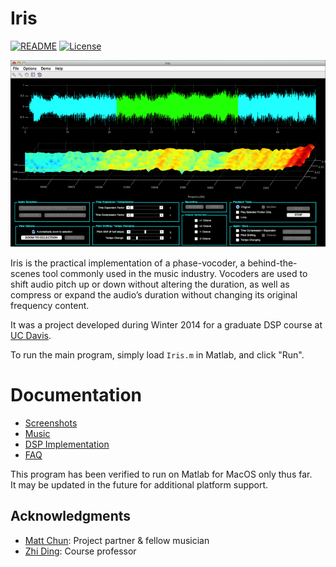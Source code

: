 # Iris
[![README](https://img.shields.io/badge/Version-1.0.3-0000ff.svg?style=plastic)](README.md)
[![License](https://img.shields.io/badge/License-BSD-ff0000.svg?style=plastic)](LICENSE)

[![image](Documentation/Screenshots/Playback)](Documentation/Screens.md)
 
Iris is the practical implementation of a phase-vocoder, a behind-the-scenes tool commonly used in the music industry. Vocoders are used to shift audio pitch up or down without altering the duration, as well as compress or expand the audio’s duration without changing its original frequency content.

It was a project developed during Winter 2014 for a graduate DSP course at [UC Davis](http://www.ece.ucdavis.edu).

To run the main program, simply load `Iris.m` in Matlab, and click "Run". 

# Documentation
 * [Screenshots](Documentation/Screens.md)  
 * [Music](Music/Music.md)  
 * [DSP Implementation](Documentation/DSP.md)  
 * [FAQ](Documentation/FAQ.md)  

This program has been verified to run on Matlab for MacOS only thus far.  
It may be updated in the future for additional platform support.

## Acknowledgments 
 - [Matt Chun](https://www.linkedin.com/in/mattchun1/): Project partner & fellow musician
 - [Zhi Ding](http://www.ece.ucdavis.edu/~zding): Course professor
